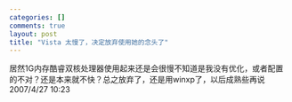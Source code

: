 ```yaml
--- 
categories: []
comments: true
layout: post
title: "Vista 太慢了，决定放弃使用她的念头了"
---
```

<div id="msgcns!4986F8F322CC617B!226" class="bvMsg">居然1G内存酷睿双核处理器使用起来还是会很慢不知道是我没有优化，或者配置的不对？还是本来就不快？总之放弃了，还是用winxp了，以后成熟些再说</div>
<div class="footerLinks">2007/4/27 10:23</div>
